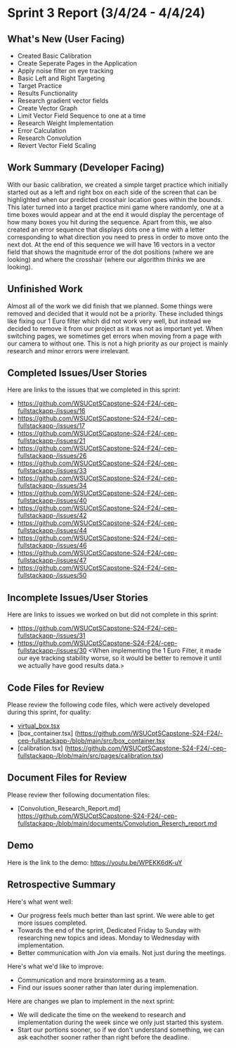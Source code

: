 # Sprint 3 Report (3/4/24 - 4/4/24)

## What's New (User Facing)
 * Created Basic Calibration
 * Create Seperate Pages in the Application
 * Apply noise filter on eye tracking
 * Basic Left and Right Targeting
 * Target Practice
 * Results Functionality
 * Research gradient vector fields
 * Create Vector Graph
 * Limit Vector Field Sequence to one at a time
 * Research Weight Implementation
 * Error Calculation
 * Research Convolution
 * Revert Vector Field Scaling

## Work Summary (Developer Facing)
With our basic calibration, we created a simple target practice which initially started out as a left and right box on each side of the screen that can be highlighted when our predicted crosshair location goes within the bounds. This later turned into a target practice mini game where randomly, one at a time boxes would appear and at the end it would display the percentage of how many boxes you hit during the sequence. Apart from this, we also created an error sequence that displays dots one a time with a letter corresponding to what direction you need to press in order to move onto the next dot. At the end of this sequence we will have 16 vectors in a vector field that shows the magnitude error of the dot positions (where we are looking) and where the crosshair (where our algorithm thinks we are looking).

## Unfinished Work
Almost all of the work we did finish that we planned. Some things were removed and decided that it would not be a priority. These included things like fixing our 1 Euro filter which did not work very well, but instead we decided to remove it from our project as it was not as important yet. When switching pages, we sometimes get errors when moving from a page with our camera to without one. This is not a high priority as our project is mainly research and minor errors were irrelevant.

## Completed Issues/User Stories
Here are links to the issues that we completed in this sprint:

 * https://github.com/WSUCptSCapstone-S24-F24/-cep-fullstackapp-/issues/16
 * https://github.com/WSUCptSCapstone-S24-F24/-cep-fullstackapp-/issues/17
 * https://github.com/WSUCptSCapstone-S24-F24/-cep-fullstackapp-/issues/21
 * https://github.com/WSUCptSCapstone-S24-F24/-cep-fullstackapp-/issues/26
 * https://github.com/WSUCptSCapstone-S24-F24/-cep-fullstackapp-/issues/33
 * https://github.com/WSUCptSCapstone-S24-F24/-cep-fullstackapp-/issues/34
 * https://github.com/WSUCptSCapstone-S24-F24/-cep-fullstackapp-/issues/40
 * https://github.com/WSUCptSCapstone-S24-F24/-cep-fullstackapp-/issues/42
 * https://github.com/WSUCptSCapstone-S24-F24/-cep-fullstackapp-/issues/44
 * https://github.com/WSUCptSCapstone-S24-F24/-cep-fullstackapp-/issues/46
 * https://github.com/WSUCptSCapstone-S24-F24/-cep-fullstackapp-/issues/47
 * https://github.com/WSUCptSCapstone-S24-F24/-cep-fullstackapp-/issues/50
 
 ## Incomplete Issues/User Stories
 Here are links to issues we worked on but did not complete in this sprint:
 
 * https://github.com/WSUCptSCapstone-S24-F24/-cep-fullstackapp-/issues/31 <This was a minor error that is very low on the priority>
 * https://github.com/WSUCptSCapstone-S24-F24/-cep-fullstackapp-/issues/30 <When implementing the 1 Euro Filter, it made our eye tracking stability worse, so it would be better to remove it until we actually have good results data.>

## Code Files for Review
Please review the following code files, which were actively developed during this sprint, for quality:
 * [virtual_box.tsx](https://github.com/WSUCptSCapstone-S24-F24/-cep-fullstackapp-/blob/main/src/virtual_box.tsx)
 * [box_container.tsx] (https://github.com/WSUCptSCapstone-S24-F24/-cep-fullstackapp-/blob/main/src/box_container.tsx
 * [calibration.tsx] (https://github.com/WSUCptSCapstone-S24-F24/-cep-fullstackapp-/blob/main/src/pages/calibration.tsx)
 
## Document Files for Review
Please review ther following documentation files:
 * [Convolution_Research_Report.md] https://github.com/WSUCptSCapstone-S24-F24/-cep-fullstackapp-/blob/main/documents/Convolution_Reserch_report.md

## Demo
Here is the link to the demo: https://youtu.be/WPEKK6dK-uY

## Retrospective Summary
Here's what went well:
  * Our progress feels much better than last sprint. We were able to get more issues completed.
  * Towards the end of the sprint, Dedicated Friday to Sunday with researching new topics and ideas. Monday to Wednesday with implementation.
  * Better communication with Jon via emails. Not just during the meetings.
 
Here's what we'd like to improve:
   * Communication and more brainstorming as a team.
   * Find our issues sooner rather than later during implemenation.
  
Here are changes we plan to implement in the next sprint:
   * We will dedicate the time on the weekend to research and implementation during the week since we only just started this system.
   * Start our portions sooner, so if we don't understand something, we can ask eachother sooner rather than right before the deadline.